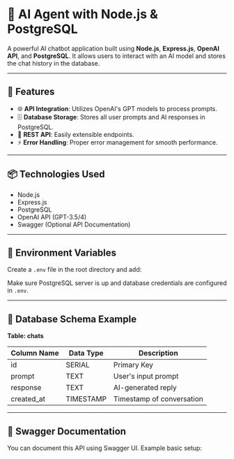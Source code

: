 # 🚀 AI Agent with Node.js & PostgreSQL

A powerful AI chatbot application built using **Node.js**, **Express.js**, **OpenAI API**, and **PostgreSQL**. It allows users to interact with an AI model and stores the chat history in the database.

---

## 🚀 Features

- 🌐 **API Integration**: Utilizes OpenAI's GPT models to process prompts.
- 🗄️ **Database Storage**: Stores all user prompts and AI responses in PostgreSQL.
- 📑 **REST API**: Easily extensible endpoints.
- ⚡ **Error Handling**: Proper error management for smooth performance.

---

## 📦 Technologies Used

- Node.js
- Express.js
- PostgreSQL
- OpenAI API (GPT-3.5/4)
- Swagger (Optional API Documentation)

---

## 🔑 Environment Variables

Create a `.env` file in the root directory and add:

Make sure PostgreSQL server is up and database credentials are configured in `.env`.


---

## 📄 Database Schema Example

**Table: chats**

| Column Name | Data Type | Description                |
|------------|----------|----------------------------|
| id         | SERIAL   | Primary Key                |
| prompt     | TEXT     | User's input prompt        |
| response   | TEXT     | AI-generated reply         |
| created_at | TIMESTAMP| Timestamp of conversation  |

---

## 📑 Swagger Documentation

You can document this API using Swagger UI. Example basic setup:

